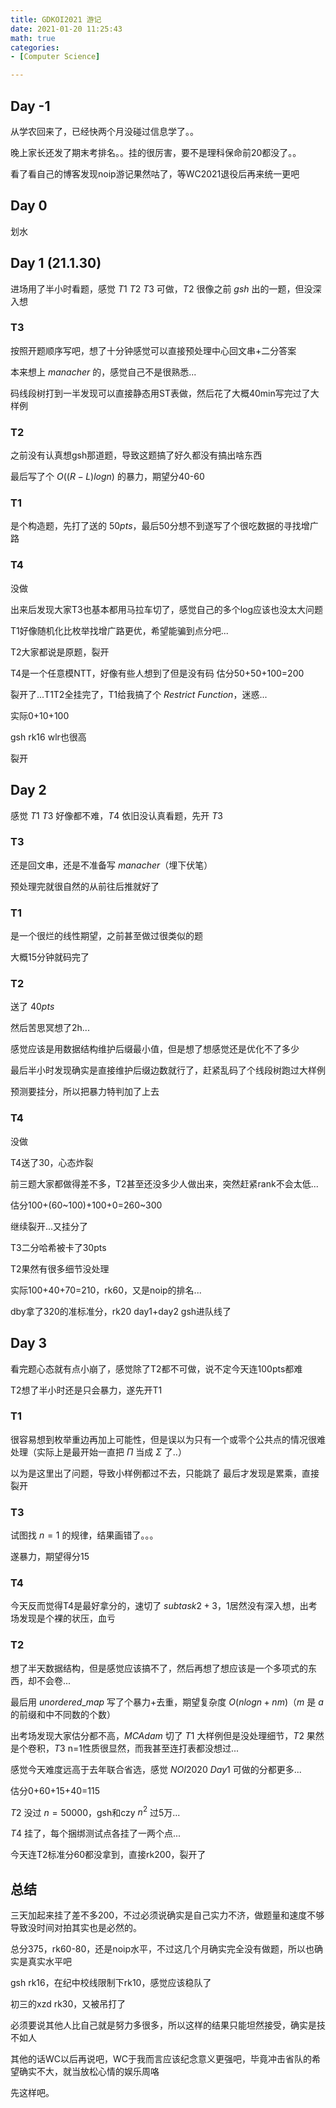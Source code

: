 ```yaml
---
title: GDKOI2021 游记
date: 2021-01-20 11:25:43
math: true
categories:
- [Computer Science]

---
```

## Day -1
从学农回来了，已经快两个月没碰过信息学了。。

晚上家长还发了期末考排名。。挂的很厉害，要不是理科保命前20都没了。。

看了看自己的博客发现noip游记果然咕了，等WC2021退役后再来统一更吧

## Day 0
划水

## Day 1 (21.1.30)
进场用了半小时看题，感觉 $T1\ T2\ T3$ 可做，$T2$ 很像之前 $gsh$ 出的一题，但没深入想

### T3
按照开题顺序写吧，想了十分钟感觉可以直接预处理中心回文串+二分答案

本来想上 $manacher$ 的，感觉自己不是很熟悉...

码线段树打到一半发现可以直接静态用ST表做，然后花了大概40min写完过了大样例

### T2
之前没有认真想gsh那道题，导致这题搞了好久都没有搞出啥东西

最后写了个 $O((R-L)logn)$ 的暴力，期望分40-60

### T1
是个构造题，先打了送的 $50pts$，最后50分想不到遂写了个很吃数据的寻找增广路

### T4
没做

出来后发现大家T3也基本都用马拉车切了，感觉自己的多个log应该也没太大问题

T1好像随机化比枚举找增广路更优，希望能骗到点分吧...

T2大家都说是原题，裂开

T4是一个任意模NTT，好像有些人想到了但是没有码
估分50+50+100=200

裂开了...T1T2全挂完了，T1给我搞了个 $Restrict\ Function$，迷惑...

实际0+10+100

gsh rk16 wlr也很高

裂开

## Day 2

感觉 $T1\ T3$ 好像都不难，$T4$ 依旧没认真看题，先开 $T3$ 

### T3
还是回文串，还是不准备写 $manacher$（埋下伏笔）

预处理完就很自然的从前往后推就好了

### T1
是一个很烂的线性期望，之前甚至做过很类似的题

大概15分钟就码完了

### T2
送了 $40pts$

然后苦思冥想了2h...

感觉应该是用数据结构维护后缀最小值，但是想了想感觉还是优化不了多少

最后半小时发现确实是直接维护后缀边数就行了，赶紧乱码了个线段树跑过大样例

预测要挂分，所以把暴力特判加了上去

### T4
没做

T4送了30，心态炸裂

前三题大家都做得差不多，T2甚至还没多少人做出来，突然赶紧rank不会太低...

估分100+(60~100)+100+0=260~300

继续裂开...又挂分了

T3二分哈希被卡了30pts

T2果然有很多细节没处理

实际100+40+70=210，rk60，又是noip的排名...

dby拿了320的准标准分，rk20
day1+day2 gsh进队线了

## Day 3
看完题心态就有点小崩了，感觉除了T2都不可做，说不定今天连100pts都难

T2想了半小时还是只会暴力，遂先开T1

### T1
很容易想到枚举重边再加上可能性，但是误以为只有一个或零个公共点的情况很难处理（实际上是最开始一直把 $\Pi$ 当成 $\Sigma$ 了..）

以为是这里出了问题，导致小样例都过不去，只能跳了
最后才发现是累乘，直接裂开

### T3
试图找 $n=1$ 的规律，结果画错了。。。

遂暴力，期望得分15

### T4
今天反而觉得T4是最好拿分的，速切了 $subtask 2+3$，1居然没有深入想，出考场发现是个裸的状压，血亏

### T2
想了半天数据结构，但是感觉应该搞不了，然后再想了想应该是一个多项式的东西，却不会卷...

最后用 $unordered\_map$ 写了个暴力+去重，期望复杂度 $O(nlogn+nm)$（$m$ 是 $a$ 的前缀和中不同数的个数）

出考场发现大家估分都不高，$MCAdam$ 切了 $T1$ 大样例但是没处理细节，$T2$ 果然是个卷积，$T3$ n=1性质很显然，而我甚至连打表都没想过...

感觉今天难度远高于去年联合省选，感觉 $NOI2020\ Day1$ 可做的分都更多...

估分0+60+15+40=115

$T2$ 没过 $n=50000$，gsh和czy $n^2$ 过5万...

$T4$ 挂了，每个捆绑测试点各挂了一两个点...

今天连T2标准分60都没拿到，直接rk200，裂开了

## 总结
三天加起来挂了差不多200，不过必须说确实是自己实力不济，做题量和速度不够导致没时间对拍其实也是必然的。

总分375，rk60-80，还是noip水平，不过这几个月确实完全没有做题，所以也确实是真实水平吧

gsh rk16，在纪中校线限制下rk10，感觉应该稳队了

初三的xzd rk30，又被吊打了

必须要说其他人比自己就是努力多很多，所以这样的结果只能坦然接受，确实是技不如人

其他的话WC以后再说吧，WC于我而言应该纪念意义更强吧，毕竟冲击省队的希望确实不大，就当放松心情的娱乐周咯

先这样吧。